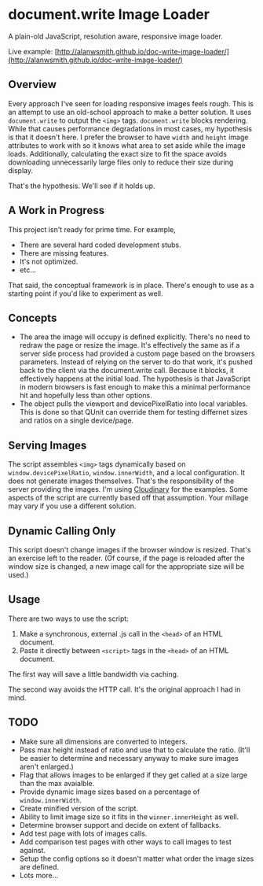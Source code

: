 document.write Image Loader
===========================

A plain-old JavaScript, resolution aware, responsive image loader. 

Live example: [http://alanwsmith.github.io/doc-write-image-loader/](http://alanwsmith.github.io/doc-write-image-loader/)

Overview
--------

Every approach I've seen for loading responsive images feels rough. This is an attempt to use an old-school approach to make a better solution. It uses `document.write` to output the `<img>` tags. `document.write` blocks rendering. While that causes performance degradations in most cases, my hypothesis is that it doesn't here. I prefer the browser to have `width` and `height` image attributes to work with so it knows what area to set aside while the image loads. Additionally, calculating the exact size to fit the space avoids downloading unnecessarily large files only to reduce their size during display.

That's the hypothesis. We'll see if it holds up.


A Work in Progress
------------------

This project isn't ready for prime time. For example, 

- There are several hard coded development stubs. 
- There are missing features. 
- It's not optimized. 
- etc...

That said, the conceptual framework is in place. There's enough to use as a starting point if you'd like to experiment as well. 

Concepts
--------

- The area the image will occupy is defined explicitly. There's no need to redraw the page or resize the image. It's effectively the same as if a server side process had provided a custom page based on the browsers parameters. Instead of relying on the server to do that work, it's pushed back to the client via the document.write call. Because it blocks, it effectively happens at the initial load. The hypothesis is that JavaScript in modern browsers is fast enough to make this a minimal performance hit and hopefully less than other options. 
- The object pulls the viewport and devicePixelRatio into local variables. This is done so that QUnit can override them for testing differnet sizes and ratios on a single device/page.



Serving Images
--------------

The script assembles `<img>` tags dynamically based on `window.devicePixelRatio`, `window.innerWidth`, and a local configuration. It does not generate images themselves. That's the responsibility of the server providing the images. I'm using [Cloudinary](http://cloudinary.com/) for the examples. Some aspects of the script are currently based off that assumption. Your millage may vary if you use a different solution.


Dynamic Calling Only
--------------------

This script doesn't change images if the browser window is resized. That's an exercise left to the reader. (Of course, if the page is reloaded after the window size is changed, a new image call for the appropriate size will be used.)


Usage
-----

There are two ways to use the script:

1. Make a synchronous, external .js call in the `<head>` of an HTML document.
2. Paste it directly between `<script>` tags in the `<head>` of an HTML document. 

The first way will save a little bandwidth via caching. 

The second way avoids the HTTP call. It's the original approach I had in mind.


TODO
----

- Make sure all dimensions are converted to integers. 
- Pass max height instead of ratio and use that to calculate the ratio. (It'll be easier to determine and necessary anyway to make sure images aren't enlarged.)
- Flag that allows images to be enlarged if they get called at a size large than the max avaialble.
- Provide dynamic image sizes based on a percentage of `window.innerWidth`.
- Create minified version of the script.
- Ability to limit image size so it fits in the `winner.innerHeight` as well. 
- Determine browser support and decide on extent of fallbacks.
- Add test page with lots of images calls.
- Add comparison test pages with other ways to call images to test against.
- Setup the config options so it doesn't matter what order the image sizes are defined.
- Lots more...

